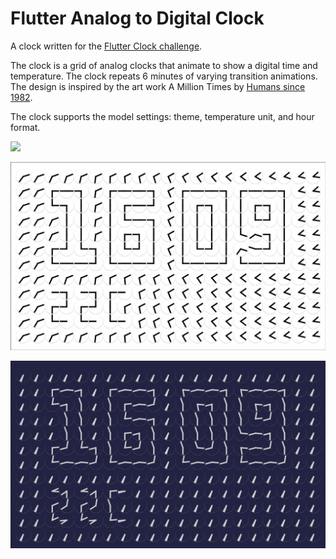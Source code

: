 # Flutter Analog to Digital Clock
A clock written for the [Flutter Clock challenge](https://flutter.dev/clock).

The clock is a grid of analog clocks that animate to show a digital time and temperature. The clock repeats 6 minutes of varying transition animations. The design is inspired by the art work A Million Times by [Humans since 1982](https://www.humanssince1982.com/).

The clock supports the model settings: theme, temperature unit, and hour format.

![](analogtodigital_clock/images/analogtodigital-flutterclock.gif)

![](analogtodigital_clock/images/analogtodigital-flutterclock-01.png)

![](analogtodigital_clock/images/analogtodigital-flutterclock-02.png)

